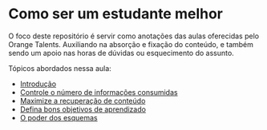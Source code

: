 # Como ser um estudante melhor

O foco deste repositório é servir como anotações das aulas oferecidas pelo Orange Talents. Auxiliando na absorção e fixação do conteúdo, e também sendo um apoio nas horas de dúvidas ou esquecimento do assunto.  

Tópicos abordados nessa aula:

- [Introdução](https://github.com/AlanaZUP/Como-ser-um-estudante-melhor/blob/master/introducao.md)
- [Controle o número de informações consumidas](https://github.com/AlanaZUP/Como-ser-um-estudante-melhor/blob/master/ControleInformacoes.md)
- [Maximize a recuperação de conteúdo](https://github.com/AlanaZUP/Como-ser-um-estudante-melhor/blob/master/maximizeRecuperacaoConteudo.md)
- [Defina bons objetivos de aprendizado](https://github.com/AlanaZUP/Como-ser-um-estudante-melhor/blob/master/objetivosAprendizado.md)
- [O poder dos esquemas](https://github.com/AlanaZUP/Como-ser-um-estudante-melhor/blob/master/esquemas.md)